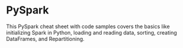 # PySpark
This PySpark cheat sheet with code samples covers the basics like initializing Spark in Python, loading and reading data, sorting, creating DataFrames, and Repartitioning.
